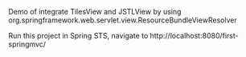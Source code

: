 Demo of integrate TilesView and JSTLView by using org.springframework.web.servlet.view.ResourceBundleViewResolver

Run this project in Spring STS, navigate to http://localhost:8080/first-springmvc/
